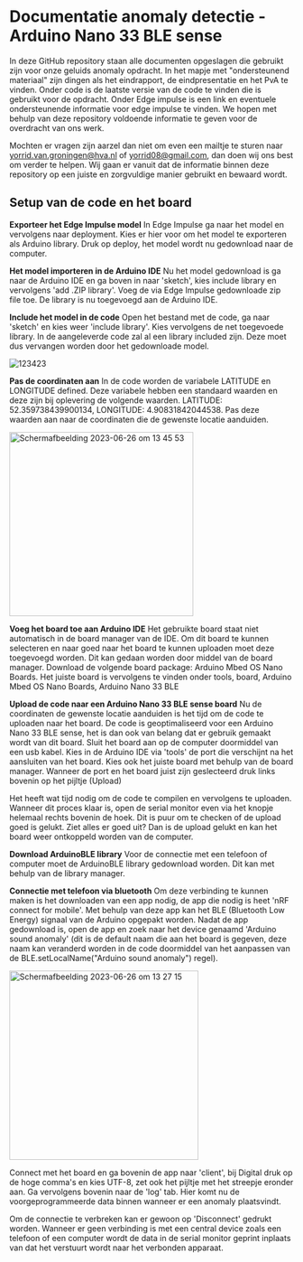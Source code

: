 # Documentatie anomaly detectie - Arduino Nano 33 BLE sense
In deze GitHub repository staan alle documenten opgeslagen die gebruikt zijn voor onze geluids anomaly opdracht. In het mapje met "ondersteunend materiaal" zijn dingen als het eindrapport, de eindpresentatie en het PvA te vinden. Onder code is de laatste versie van de code te vinden die is gebruikt voor de opdracht. Onder Edge impulse is een link en eventuele ondersteunende informatie voor edge impulse te vinden. We hopen met behulp van deze repository voldoende informatie te geven voor de overdracht van ons werk. 

Mochten er vragen zijn aarzel dan niet om even een mailtje te sturen naar yorrid.van.groningen@hva.nl of yorrid08@gmail.com, dan doen wij ons best om verder te helpen. Wij gaan er vanuit dat de informatie binnen deze repository op een juiste en zorgvuldige manier gebruikt en bewaard wordt.

## Setup van de code en het board

**Exporteer het Edge Impulse model**
In Edge Impulse ga naar het model en vervolgens naar deployment. Kies er hier voor om het model te exporteren als Arduino library.
Druk op deploy, het model wordt nu gedownload naar de computer.

**Het model importeren in de Arduino IDE**
Nu het model gedownload is ga naar de Arduino IDE en ga boven in naar 'sketch', kies include library en vervolgens 'add .ZIP library'.
Voeg de via Edge Impulse gedownloade zip file toe. De library is nu toegevoegd aan de Arduino IDE. 

**Include het model in de code**
Open het bestand met de code, ga naar 'sketch' en kies weer 'include library'. Kies vervolgens de net toegevoede library.
In de aangeleverde code zal al een library included zijn. Deze moet dus vervangen worden door het gedownloade model.

![123423](https://github.com/yorrid/Sound_anomaly_detection/assets/32573944/0c589b29-bc39-460d-a14b-906d81198805)

**Pas de coordinaten aan**
In de code worden de variabele LATITUDE en LONGITUDE defined. Deze variabele hebben een standaard waarden en deze zijn bij oplevering
de volgende waarden. LATITUDE: 52.359738439900134, LONGITUDE: 4.90831842044538. Pas deze waarden aan naar de coordinaten die de
gewenste locatie aanduiden.

<img width="326" alt="Scherm­afbeelding 2023-06-26 om 13 45 53" src="https://github.com/yorrid/tatasteel_geluidsopdracht/assets/32573944/65a59119-5fd4-419e-9621-59fcb9aa423e">

**Voeg het board toe aan Arduino IDE**
Het gebruikte board staat niet automatisch in de board manager van de IDE. Om dit board te kunnen selecteren en naar goed naar het board
te kunnen uploaden moet deze toegevoegd worden. Dit kan gedaan worden door middel van de board manager. Download de volgende board package:
Arduino Mbed OS Nano Boards. Het juiste board is vervolgens te vinden onder tools, board, Arduino Mbed OS Nano Boards, Arduino Nano 33 BLE

**Upload de code naar een Arduino Nano 33 BLE sense board**
Nu de coordinaten de gewenste locatie aanduiden is het tijd om de code te uploaden naar het board. De code is geoptimaliseerd voor een 
Arduino Nano 33 BLE sense, het is dan ook van belang dat er gebruik gemaakt wordt van dit board. Sluit het board aan op de computer
doormiddel van een usb kabel. Kies in de Arduino IDE via 'tools' de port die verschijnt na het aansluiten van het board. Kies ook het 
juiste board met behulp van de board manager. Wanneer de port en het board juist zijn geslecteerd druk links bovenin op het pijltje (Upload)

Het heeft wat tijd nodig om de code te compilen en vervolgens te uploaden. Wanneer dit proces klaar is, open de serial monitor even via het 
knopje helemaal rechts bovenin de hoek. Dit is puur om te checken of de upload goed is gelukt. Ziet alles er goed uit? Dan is de upload gelukt
en kan het board weer ontkoppeld worden van de computer.

**Download ArduinoBLE library**
Voor de connectie met een telefoon of computer moet de ArduinoBLE library gedownload worden. Dit kan met behulp van de library manager.

**Connectie met telefoon via bluetooth**
Om deze verbinding te kunnen maken is het downloaden van een app nodig, de app die nodig is heet 'nRF connect for mobile'. Met behulp van deze 
app kan het BLE (Bluetooth Low Energy) signaal van de Arduino opgepakt worden. Nadat de app gedownload is, open de app en zoek naar het device
genaamd 'Arduino sound anomaly' (dit is de default naam die aan het board is gegeven, deze naam kan veranderd worden in de code doormiddel 
van het aanpassen van de BLE.setLocalName("Arduino sound anomaly") regel).

<img width="335" alt="Scherm­afbeelding 2023-06-26 om 13 27 15" src="https://github.com/yorrid/tatasteel_geluidsopdracht/assets/32573944/7c5f73ed-e5bb-4b0f-843a-5e43c3867fbe">

Connect met het board en ga bovenin de app naar 'client', bij Digital druk op de hoge comma's en kies UTF-8, zet ook het pijltje met het streepje
eronder aan. Ga vervolgens bovenin naar de 'log' tab. Hier komt nu de voorgeprogrammeerde data binnen wanneer er een anomaly plaatsvindt.

Om de connectie te verbreken kan er gewoon op 'Disconnect' gedrukt worden. Wanneer er geen verbinding is met een central device zoals een telefoon
of een computer wordt de data in de serial monitor geprint inplaats van dat het verstuurt wordt naar het verbonden apparaat.
